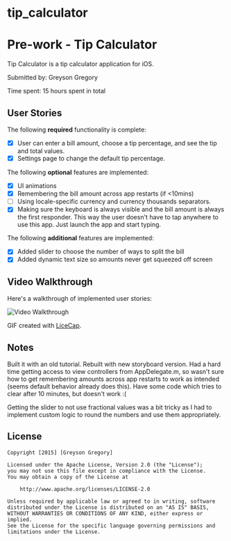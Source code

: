 # tip_calculator
# Pre-work - Tip Calculator

Tip Calculator is a tip calculator application for iOS.

Submitted by: Greyson Gregory

Time spent: 15 hours spent in total

## User Stories

The following **required** functionality is complete:

* [X] User can enter a bill amount, choose a tip percentage, and see the tip and total values.
* [X] Settings page to change the default tip percentage.

The following **optional** features are implemented:
* [X] UI animations
* [X] Remembering the bill amount across app restarts (if <10mins)
* [ ] Using locale-specific currency and currency thousands separators.
* [X] Making sure the keyboard is always visible and the bill amount is always the first responder. This way the user doesn't have to tap anywhere to use this app. Just launch the app and start typing.

The following **additional** features are implemented:

* [X] Added slider to choose the number of ways to split the bill
* [X] Added dynamic text size so amounts never get squeezed off screen

## Video Walkthrough 

Here's a walkthrough of implemented user stories:

<img src='http://imgur.com/UvKVPR2' title='Video Walkthrough for Tip Calculator' width='' alt='Video Walkthrough' />

GIF created with [LiceCap](http://www.cockos.com/licecap/).

## Notes

Built it with an old tutorial. Rebuilt with new storyboard version. Had a hard time getting access to view controllers from AppDelegate.m, so wasn't sure how to get remembering amounts across app restarts to work as intended (seems default behavior already does this). Have some code which tries to clear after 10 minutes, but doesn't work :(

Getting the slider to not use fractional values was a bit tricky as I had to implement custom logic to round the numbers and use them appropriately.

## License

    Copyright [2015] [Greyson Gregory]

    Licensed under the Apache License, Version 2.0 (the "License");
    you may not use this file except in compliance with the License.
    You may obtain a copy of the License at

        http://www.apache.org/licenses/LICENSE-2.0

    Unless required by applicable law or agreed to in writing, software
    distributed under the License is distributed on an "AS IS" BASIS,
    WITHOUT WARRANTIES OR CONDITIONS OF ANY KIND, either express or implied.
    See the License for the specific language governing permissions and
    limitations under the License.
